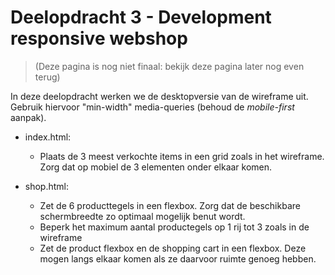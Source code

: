 # Deelopdracht 3 - Development responsive webshop

> (Deze pagina is nog niet finaal: bekijk deze pagina later nog even terug)

In deze deelopdracht werken we de desktopversie van de wireframe uit. Gebruik hiervoor "min-width" media-queries (behoud de _mobile-first_ aanpak).

* index.html: 
  - Plaats de 3 meest verkochte items in een grid zoals in het wireframe. Zorg dat op mobiel de 3 elementen onder elkaar komen. 

* shop.html:
  - Zet de 6 producttegels in een flexbox. Zorg dat de beschikbare schermbreedte zo optimaal mogelijk benut wordt. 
  - Beperk het maximum aantal productegels op 1 rij tot 3 zoals in de wireframe
  - Zet de product flexbox en de shopping cart in een flexbox. Deze mogen langs elkaar komen als ze daarvoor ruimte genoeg hebben.
